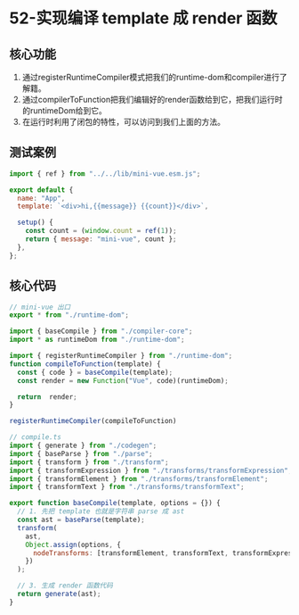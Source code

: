 # 52-实现编译 template 成 render 函数

## 核心功能 
1. 通过registerRuntimeCompiler模式把我们的runtime-dom和compiler进行了解籍。
2. 通过compilerToFunction把我们编辑好的render函数给到它，把我们运行时的runtimeDom给到它。
3. 在运行时利用了闭包的特性，可以访问到我们上面的方法。

## 测试案例

```javascript
import { ref } from "../../lib/mini-vue.esm.js";

export default {
  name: "App",
  template: `<div>hi,{{message}} {{count}}</div>`,

  setup() {
    const count = (window.count = ref(1));
    return { message: "mini-vue", count };
  },
};
```

## 核心代码

```javascript
// mini-vue 出口
export * from "./runtime-dom";

import { baseCompile } from "./compiler-core";
import * as runtimeDom from "./runtime-dom";

import { registerRuntimeCompiler } from "./runtime-dom";
function compileToFunction(template) {
  const { code } = baseCompile(template);
  const render = new Function("Vue", code)(runtimeDom);

  return  render;
}

registerRuntimeCompiler(compileToFunction)

// compile.ts
import { generate } from "./codegen";
import { baseParse } from "./parse";
import { transform } from "./transform";
import { transformExpression } from "./transforms/transformExpression";
import { transformElement } from "./transforms/transformElement";
import { transformText } from "./transforms/transformText";

export function baseCompile(template, options = {}) {
  // 1. 先把 template 也就是字符串 parse 成 ast
  const ast = baseParse(template);
  transform(
    ast,
    Object.assign(options, {
      nodeTransforms: [transformElement, transformText, transformExpression],
    })
  );

  // 3. 生成 render 函数代码
  return generate(ast);
}

```